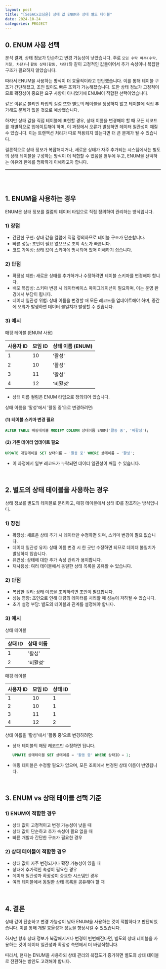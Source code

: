 ```yaml
---
layout: post  
title: "[SeSACx코딩온] 상태 값 ENUM과 상태 별도 테이블"  
date: 2024-10-24  
categories: PROJECT
---
```


## 0. ENUM 사용 선택

분석 결과, 상태 정보가 단순하고 변경 가능성이 낮았습니다. 주로 `모임 수락 여부(수락, 거절, 차단)`나 `활동 상태(활동, 차단)`와 같이 고정적인 값들이어서 추가 속성이나 복잡한 구조가 필요하지 않았습니다.

따라서 ENUM을 사용하는 방식이 더 효율적이라고 판단했습니다. 이를 통해 테이블 구조가 간단해졌고, 조인 없이도 빠른 조회가 가능해졌습니다. 또한 상태 정보가 고정적이므로 확장성이 중요한 요구 사항이 아니었기에 ENUM이 적합한 선택이었습니다.

같은 이유로 불리언 타입의 컬럼 또한 별도의 테이블을 생성하지 않고 테이블에 직접 추가해도 문제가 없을 것으로 예상했습니다.

하지만 상태 값을 직접 테이블에 표현할 경우, 상태 이름을 변경해야 할 때 모든 레코드를 개별적으로 업데이트해야 하며, 이 과정에서 오류가 발생하면 데이터 일관성이 깨질 수 있습니다. 이는 트랜잭션 처리가 따로 적용되지 않는다면 더 큰 문제가 될 수 있습니다.

결론적으로 상태 정보가 복잡해지거나, 새로운 상태가 자주 추가되는 시스템에서는 별도의 상태 테이블을 구성하는 방식이 더 적합할 수 있음을 염두에 두고, ENUM을 선택하는 이유와 한계를 명확하게 이해하고자 합니다.

<hr>
<br>
<br>

## 1. ENUM을 사용하는 경우

ENUM은 상태 정보를 컬럼의 데이터 타입으로 직접 정의하여 관리하는 방식입니다.

### 1) 장점

- 간단한 구현: 상태 값을 컬럼에 직접 정의하므로 테이블 구조가 단순합니다.
- 빠른 성능: 조인이 필요 없으므로 조회 속도가 빠릅니다.
- 코드 가독성: 상태 값이 스키마에 명시되어 있어 이해하기 쉽습니다.

### 2) 단점

- 확장성 제한: 새로운 상태를 추가하거나 수정하려면 테이블 스키마를 변경해야 합니다.
- 배포 복잡성: 스키마 변경 시 데이터베이스 마이그레이션이 필요하며, 이는 운영 환경에서 부담이 됩니다.
- 데이터 일관성 위험: 상태 이름을 변경할 때 모든 레코드를 업데이트해야 하며, 중간에 오류가 발생하면 데이터 불일치가 발생할 수 있습니다.

### 3) 예시

매핑 테이블 (ENUM 사용)

| 사용자 ID | 모임 ID | 상태 이름 (ENUM) |
|-----------|---------|------------------|
|     1     |    10   |      '활성'      |
|     2     |    10   |      '활성'      |
|     3     |    11   |      '활성'      |
|     4     |    12   |     '비활성'     |

- 상태 이름 컬럼은 ENUM 타입으로 정의되어 있습니다.

상태 이름을 '활성'에서 '활동 중'으로 변경하려면:

#### (1) 테이블 스키마 변경 필요

   ```sql
   ALTER TABLE 매핑테이블 MODIFY COLUMN 상태이름 ENUM('활동 중', '비활성');
   ```

#### (2) 기존 데이터 업데이트 필요

   ```sql
   UPDATE 매핑테이블 SET 상태이름 = '활동 중' WHERE 상태이름 = '활성';
   ```

- 이 과정에서 일부 레코드가 누락되면 데이터 일관성이 깨질 수 있습니다.

<br>

## 2. 별도의 상태 테이블을 사용하는 경우

상태 정보를 별도의 테이블로 분리하고, 매핑 테이블에서 상태 ID를 참조하는 방식입니다.

### 1) 장점

- 확장성: 새로운 상태 추가 시 데이터만 수정하면 되며, 스키마 변경이 필요 없습니다.
- 데이터 일관성 유지: 상태 이름 변경 시 한 곳만 수정하면 되므로 데이터 불일치가 발생하지 않습니다.
- 유연성: 상태에 대한 추가 속성 관리가 용이합니다.
- 재사용성: 여러 테이블에서 동일한 상태 목록을 공유할 수 있습니다.

### 2) 단점

- 복잡한 쿼리: 상태 이름을 조회하려면 조인이 필요합니다.
- 성능 영향: 조인으로 인해 대량의 데이터를 처리할 때 성능이 저하될 수 있습니다.
- 초기 설정 부담: 별도의 테이블과 관계를 설정해야 합니다.

### 3) 예시

상태 테이블

| 상태 ID | 상태 이름 |
|---------|-----------|
|   1     |   '활성'  |
|   2     |  '비활성' |

매핑 테이블

| 사용자 ID | 모임 ID | 상태 ID |
|-----------|---------|---------|
|     1     |    10   |    1    |
|     2     |    10   |    1    |
|     3     |    11   |    1    |
|     4     |    12   |    2    |

상태 이름을 '활성'에서 '활동 중'으로 변경하려면:

- 상태 테이블의 해당 레코드만 수정하면 됩니다.

  ```sql
  UPDATE 상태테이블 SET 상태이름 = '활동 중' WHERE 상태ID = 1;
  ```

- 매핑 테이블은 수정할 필요가 없으며, 모든 조회에서 변경된 상태 이름이 반영됩니다.

<br>

## 3. ENUM vs 상태 테이블 선택 기준

### 1) ENUM이 적합한 경우

- 상태 값이 고정적이고 변경 가능성이 낮을 때
- 상태 값이 단순하고 추가 속성이 필요 없을 때
- 빠른 개발과 간단한 구조가 필요한 경우

### 2) 상태 테이블이 적합한 경우

- 상태 값이 자주 변경되거나 확장 가능성이 있을 때
- 상태에 추가적인 속성이 필요한 경우
- 데이터 일관성과 확장성이 중요한 시스템인 경우
- 여러 테이블에서 동일한 상태 목록을 공유해야 할 때

<br>

## 4. 결론

상태 값이 단순하고 변경 가능성이 낮아 ENUM을 사용하는 것이 적합하다고 판단되었습니다. 이를 통해 개발 효율성과 성능을 향상시킬 수 있었습니다.

하지만 향후 상태 정보가 복잡해지거나 변경이 빈번해진다면, 별도의 상태 테이블을 사용하는 것이 데이터 일관성과 확장성 측면에서 더 바람직합니다.

따라서, 현재는 ENUM을 사용하되 상태 관리의 복잡도가 증가하면 별도의 상태 테이블로 전환하는 방안도 고려해야 합니다.